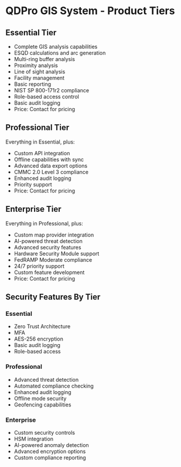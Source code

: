 
# QDPro GIS System - Product Tiers

## Essential Tier
- Complete GIS analysis capabilities
- ESQD calculations and arc generation
- Multi-ring buffer analysis
- Proximity analysis
- Line of sight analysis
- Facility management
- Basic reporting
- NIST SP 800-171r2 compliance
- Role-based access control
- Basic audit logging
- Price: Contact for pricing

## Professional Tier
Everything in Essential, plus:
- Custom API integration
- Offline capabilities with sync
- Advanced data export options
- CMMC 2.0 Level 3 compliance
- Enhanced audit logging
- Priority support
- Price: Contact for pricing

## Enterprise Tier
Everything in Professional, plus:
- Custom map provider integration
- AI-powered threat detection
- Advanced security features
- Hardware Security Module support
- FedRAMP Moderate compliance
- 24/7 priority support
- Custom feature development
- Price: Contact for pricing

## Security Features By Tier

### Essential
- Zero Trust Architecture
- MFA
- AES-256 encryption
- Basic audit logging
- Role-based access

### Professional
- Advanced threat detection
- Automated compliance checking
- Enhanced audit logging
- Offline mode security
- Geofencing capabilities

### Enterprise
- Custom security controls
- HSM integration
- AI-powered anomaly detection
- Advanced encryption options
- Custom compliance reporting
